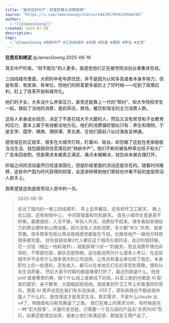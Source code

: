 ```yaml
---
title: "被忽视的中产：财富积累与消费困境"
source: "https://x.com/JamesGoong/status/1942957959329566785"
author:
  - "[[@JamesGoong]]"
created: 2025-07-10
description:
tags:
  - "@JamesGoong #熟龄中产 #三四线城市 #消费 #财富 #理财 #养生 #玄学"
---
```

**在悉尼和稀泥** @JamesGoong 2025-06-16

其实中产阶级，“财不配位”的人更多。我感觉他们正在被学院派创业者集体忽视。

三四线城市里面，大把的中老年原住民，并不是因为认知多高或者本身多努力，但是有房、有医保、有单位，但他们的财富更多是赶上了好时候——吃到了政策红利，赶上了改革开放和城市化。

他们的子女，大多没什么养家压力，甚至还能靠上一代的“帮衬”，和大专院校学生一起，撑起了当地的消费，是奶茶店，商场，餐饮和淘宝的主力消费人群。

这些人本身成长经历，决定了不是花钱大手大脚的人，然后又没有房贷和子女教育的压力，基本上属于有钱都没地方花。他们的消费偏好貌似只有：养生和理财。于是玄学、国学、微商、理财课，黑五类，在他们面前八仙过海各显神通。

感觉现在的正规军，很多在大城市打转，盯着AI、硅谷，却忽略了这批在老家稳稳当当生活、钱包鼓鼓但信息落后的“熟龄中产”。他们不断的被各种草台班子和大厂广告来回收割，但是需求未被真正满足，痛点未被解决，钱包尚未被合理打开。

阶级之间的流动虽然已经逐渐固化，但是阶级里面的流动还是存在的。随着时间推移，这些中产因为时代获得的财富，会逐渐转移到他们曾经也许看不起的底层劳动人民手上。

我希望是这些底层劳动人民中的一员。

> 2025-06-16
> 
> 走访了国内的一堆三四线城市， 早上去早餐店，还有和环卫工聊天， 晚上去公园，还有购物中心， 中间穿插着和司机聊天。 首先小城市生意是真不好做，基建很好，人流不够，年轻人外流，消费拉不起来。很多看起来很给力的商业硬件和公用设施，因为没有人流和消费，多少都“年久”失修，或者空置。很多商家包括公用设施我感觉都是在亏钱。也难怪地产一崩地方财政很多都完蛋。 好处就是如果2代人都在这个城市扎根的话，会过的很舒服，花一点钱（相比一线和海外），就能获得“n对一”的服务，而且消费环境也非常好，不管是吃饭，娱乐还是购物。这也能说明为什么很多人考公，在这些城市并不会有什么很多很大的公司选择，公务员和事业单位除了稳定，本身职位上的一些便利，还有收入，都可以在本地实打实的享受到尊敬，便利以及生活质量。 然后大家平时聊的都是哪里打折了，最近的剧是什么，抢抢 pdd 或者哪里的券，报个什么线上或者线下的班，抖音上刷的也都是 AI 配音的国学，亲子教育，大国崛起短视频。我就看到环卫工早上听着激昂的音乐，里面 AI 男声说现在我们有东风快递，055了，菲利宾再也不敢歧视中国人了什么的。 我觉得这才是真实生活，真实需求，不是什么claude 出 v4了，特朗普和马斯克撕逼了之类。 我们在推上的需求分析，有时候是另一种“宏大叙事”，大量的老百姓，只需要一个百元级的产品去“杀死时间”而已，如果还能增加谈资，或者让他们有满足感，那就是王牌产品了。
